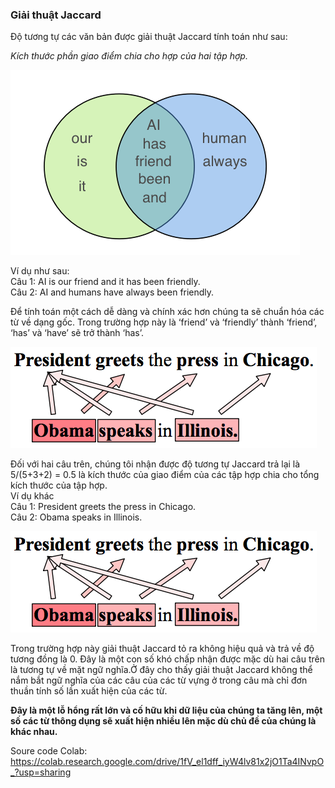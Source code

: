 ### Giải thuật Jaccard
Độ tương tự các văn bản được giải thuật Jaccard tính toán như sau: 

<i>Kích thước phần giao điểm chia cho hợp của hai tập hợp.</i>  

![Jaccard](../data/jaccard1.png#center "Jaccard")


Ví dụ như sau:  
Câu 1: AI is our friend and it has been friendly.  
Câu 2: AI and humans have always been friendly.


Để tính toán một cách dễ dàng và chính xác hơn chúng ta sẽ chuẩn hóa các từ về dạng gốc.
Trong trường hợp này là ‘friend’ và ‘friendly’ thành ‘friend’, ‘has’ và ‘have’ sẽ trở thành ‘has’.

![Jaccard](../data/jaccard2.png#center "Jaccard2")

Đối với hai câu trên, chúng tôi nhận được độ tương tự Jaccard trả lại là
5/(5+3+2) = 0.5 là kích thước của giao điểm của các tập hợp chia cho tổng kích thước của tập hợp.  
Ví dụ khác  
Câu 1: President greets the press in Chicago.  
Câu 2: Obama speaks in Illinois.  

![Jaccard](../data/jaccard3.png#center "Jaccard3")

Trong trường hợp này giải thuật Jaccard tỏ ra không hiệu quả và trả về độ tương đồng là 0. Đây là một con số khó chấp nhận được mặc dù hai câu trên là tương tự về mặt ngữ nghĩa.Ở đây cho thấy giải thuật Jaccard không thể nắm bắt ngữ nghĩa của các câu của các từ vựng ở trong câu mà chỉ đơn thuần tính số lần xuất hiện của các từ.

<b>Đây là một lỗ hổng rất lớn và cố hữu khi dữ liệu của chúng ta tăng lên, một số các từ thông dụng sẽ xuất hiện nhiều lên mặc dù chủ đề của chúng là khác nhau.</b>

Soure code Colab: https://colab.research.google.com/drive/1fV_el1dff_iyW4lv81x2jO1Ta4INvpO_?usp=sharing